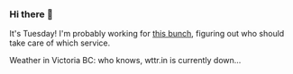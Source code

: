### Hi there :wave:

It's Tuesday! I'm probably working for [this bunch](https://github.com/kohofinancial), figuring out who should take care of which service.

Weather in Victoria BC: who knows, wttr.in is currently down...

